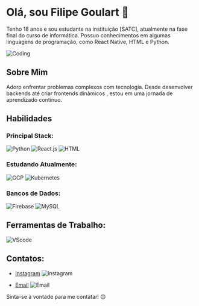 # Olá, sou Filipe Goulart 👋

Tenho 18 anos e sou estudante na instituição [SATC], atualmente na fase final do curso de informática. Possuo conhecimentos em algumas linguagens de programação, como React Native, HTML e Python.

![Coding](https://raw.githubusercontent.com/MicaelliMedeiros/micaellimedeiros/master/image/computer-illustration.png)

## Sobre Mim

Adoro enfrentar problemas complexos com tecnologia. Desde desenvolver backends até criar frontends dinâmicos , estou em uma jornada de aprendizado contínuo. 
## Habilidades

### Principal Stack:

![Python](https://img.shields.io/badge/Python-14354C?style=for-the-badge&logo=python&logoColor=white)
![React.js](https://img.shields.io/badge/React-20232A?style=for-the-badge&logo=react&logoColor=61DAFB)
![HTML](https://img.shields.io/badge/HTML5-E34F26?style=for-the-badge&logo=html5&logoColor=white)


### Estudando Atualmente:

![GCP](https://img.shields.io/badge/Google_Cloud-4285F4?style=for-the-badge&logo=google-cloud&logoColor=white)
![Kubernetes](https://img.shields.io/badge/kubernetes-4285F4?style=for-the-badge&logo=kubernetes&logoColor=white)

### Bancos de Dados:
![Firebase](https://img.shields.io/badge/Firebase-FFCA28?style=for-the-badge&logo=firebase&logoColor=black)
![MySQL](https://img.shields.io/badge/MySQL-4479A1?style=for-the-badge&logo=mysql&logoColor=white)
## Ferramentas de Trabalho:

![VScode](https://img.shields.io/badge/vscode-4285F4?style=for-the-badge&logo=vscode&logoColor=white)


## Contatos:

- [Instagram](https://www.instagram.com/_filipe.goulart)
  ![Instagram](https://img.shields.io/badge/-Instagram-%23E4405F?style=for-the-badge&logo=instagram&logoColor=white)
  
- [Email](mailto:desagoulartfilipe@gmail.com)
  ![Email](https://img.shields.io/badge/-Email-%23333?style=for-the-badge&logo=gmail&logoColor=white)

Sinta-se à vontade para me contatar! 😊
